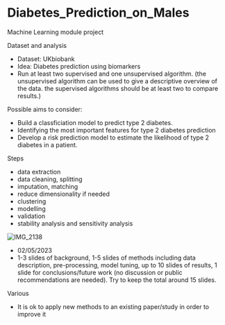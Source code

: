 # Diabetes_Prediction_on_Males
Machine Learning module project

Dataset and analysis 
- Dataset: UKbiobank
- Idea: Diabetes prediction using biomarkers
- Run at least two supervised and one unsupervised algorithm. (the unsupervised algorithm can be used to give a descriptive overview of the data. the supervised algorithms should be at least two to compare results.) 


Possible aims to consider:
- Build a classficiation model to predict type 2 diabetes.
- Identifying the most important features for type 2 diabetes prediction 
- Develop a risk prediction model to estimate the likelihood of type 2 diabetes in a patient. 

Steps 
- data extraction 
- data cleaning, splitting 
- imputation, matching
- reduce dimensionality if needed 
- clustering 
- modelling 
- validation 
- stability analysis and sensitivity analysis

![IMG_2138](https://user-images.githubusercontent.com/111628669/224566095-71b82529-d69b-4171-a842-898075937079.PNG)


- 02/05/2023 
- 1-3 slides of background, 1-5 slides of methods including data description, pre-processing, model tuning, up to 10 slides of results, 1 slide for conclusions/future work (no discussion or public recommendations are needed). Try to keep the total around 15 slides.

Various
- It is ok to apply new methods to an existing paper/study in order to improve it

